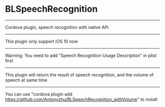 # BLSpeechRecognition
***
Cordova plugin, speech recognition with native APi

***
This plugin only support iOS 10 now
***
Warning: You need to add "Speech Recognition Usage Description" in plist first
***

This plugin will return the result of speech recognition, and the volume of speech at same time
***
You can use "cordova plugin add https://github.com/Antonyzhu/BLSpeechRecognition_withVolume" to install
